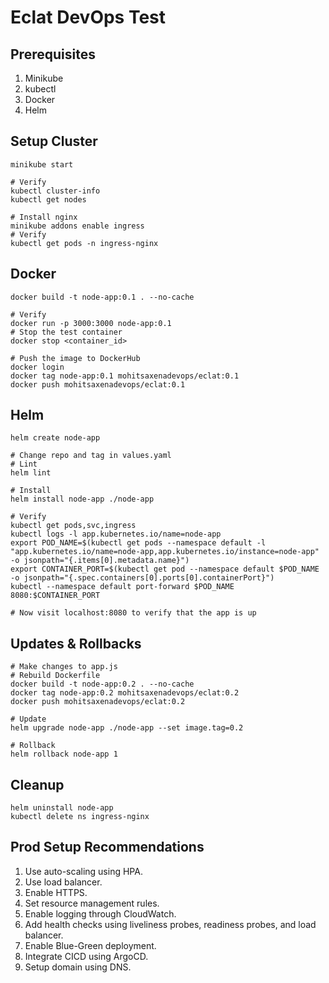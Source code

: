 # Eclat DevOps Test

## Prerequisites

1. Minikube
2. kubectl
3. Docker
4. Helm

## Setup Cluster

```
minikube start

# Verify
kubectl cluster-info
kubectl get nodes

# Install nginx
minikube addons enable ingress
# Verify
kubectl get pods -n ingress-nginx
```

## Docker

```
docker build -t node-app:0.1 . --no-cache

# Verify
docker run -p 3000:3000 node-app:0.1
# Stop the test container
docker stop <container_id>

# Push the image to DockerHub
docker login
docker tag node-app:0.1 mohitsaxenadevops/eclat:0.1
docker push mohitsaxenadevops/eclat:0.1
```

## Helm

```
helm create node-app

# Change repo and tag in values.yaml
# Lint
helm lint

# Install
helm install node-app ./node-app

# Verify
kubectl get pods,svc,ingress
kubectl logs -l app.kubernetes.io/name=node-app
export POD_NAME=$(kubectl get pods --namespace default -l "app.kubernetes.io/name=node-app,app.kubernetes.io/instance=node-app" -o jsonpath="{.items[0].metadata.name}")
export CONTAINER_PORT=$(kubectl get pod --namespace default $POD_NAME -o jsonpath="{.spec.containers[0].ports[0].containerPort}")
kubectl --namespace default port-forward $POD_NAME 8080:$CONTAINER_PORT

# Now visit localhost:8080 to verify that the app is up
```

## Updates & Rollbacks

```
# Make changes to app.js
# Rebuild Dockerfile
docker build -t node-app:0.2 . --no-cache
docker tag node-app:0.2 mohitsaxenadevops/eclat:0.2
docker push mohitsaxenadevops/eclat:0.2

# Update
helm upgrade node-app ./node-app --set image.tag=0.2

# Rollback
helm rollback node-app 1
```

## Cleanup

```
helm uninstall node-app
kubectl delete ns ingress-nginx
```

## Prod Setup Recommendations

1. Use auto-scaling using HPA.
2. Use load balancer.
3. Enable HTTPS.
4. Set resource management rules.
5. Enable logging through CloudWatch.
6. Add health checks using liveliness probes, readiness probes, and load balancer.
7. Enable Blue-Green deployment.
8. Integrate CICD using ArgoCD.
9. Setup domain using DNS.